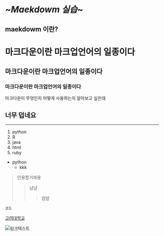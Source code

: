 ~***Maekdowm 실습***~
=========
maekdowm 이란?
---------
# 마크다운이란 마크업언어의 일종이다
## 마크다운이란 마크업언어의 일종이다
### 마크다운이란 마크업언어의 일종이다

마크다운이 무엇인지 어떻게 사용하는지 알아보고 싶은데 

너무 덥네요
---
***

1. python
2. R
3. java
4. html
5. ruby
* python
    * kkk
 
> 인용할거에용
> > 냠냠
> > > 얌얌

 `코드`

 [고려대학교](https://www.korea.ac.kr/index.jsp, "고려대학교 홈페이지입니다.")

![링크텍스트](./https://github.com/ayeonyumyum/markdown-/blob/main/images--.png)
